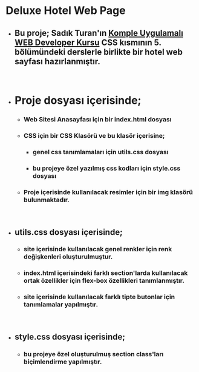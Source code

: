 # Deluxe Hotel Web Page

- ## Bu proje; Sadık Turan'ın  [Komple Uygulamalı WEB Developer Kursu](https://www.udemy.com/course/komple-web-developer-kursu/) CSS kısmının 5. bölümündeki derslerle birlikte bir hotel web sayfası hazırlanmıştır.

&nbsp;

- # Proje dosyası içerisinde;
    * ### Web Sitesi Anasayfası için bir index.html dosyası
    * ### CSS için bir CSS Klasörü ve bu klasör içerisine;
        *   ### genel css tanımlamaları için utils.css dosyası
        *   ### bu projeye özel yazılmış css kodları için style.css dosyası
    * ### Proje içerisinde kullanılacak resimler için bir img klasörü bulunmaktadır.

&nbsp;

- ## utils.css dosyası içerisinde;
    * ### site içerisinde kullanılacak genel renkler için renk değişkenleri oluşturulmuştur.
    * ### index.html içerisindeki farklı section'larda kullanılacak ortak özellikler için flex-box özellikleri tanımlanmıştır.
    * ### site içerisinde kullanılacak farklı tipte butonlar için tanımlamalar yapılmıştır.
    
   &nbsp;
 
- ## style.css dosyası içerisinde;
    * ### bu projeye özel oluşturulmuş section class'ları biçimlendirme yapılmıştır.
    


